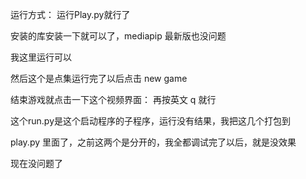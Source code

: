运行方式： 运行Play.py就行了

安装的库安装一下就可以了，mediapip 最新版也没问题

我这里运行可以

然后这个是点集运行完了以后点击   new game

结束游戏就点击一下这个视频界面： 再按英文 q 就行



这个run.py是这个启动程序的子程序，运行没有结果，我把这几个打包到

play.py 里面了，之前这两个是分开的，我全都调试完了以后，就是没效果

现在没问题了

